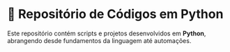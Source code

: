 # 🐍 Repositório de Códigos em Python

Este repositório contém scripts e projetos desenvolvidos em **Python**, abrangendo desde fundamentos da linguagem até automações.
